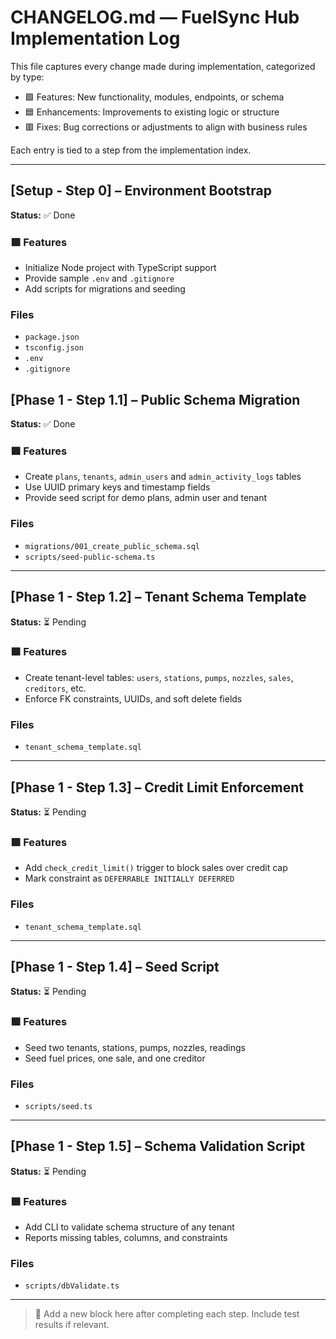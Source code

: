 # CHANGELOG.md — FuelSync Hub Implementation Log

This file captures every change made during implementation, categorized by type:

* 🟩 Features: New functionality, modules, endpoints, or schema
* 🟦 Enhancements: Improvements to existing logic or structure
* 🟥 Fixes: Bug corrections or adjustments to align with business rules

Each entry is tied to a step from the implementation index.

---

## [Setup - Step 0] – Environment Bootstrap

**Status:** ✅ Done

### 🟩 Features

* Initialize Node project with TypeScript support
* Provide sample `.env` and `.gitignore`
* Add scripts for migrations and seeding

### Files

* `package.json`
* `tsconfig.json`
* `.env`
* `.gitignore`


## \[Phase 1 - Step 1.1] – Public Schema Migration

**Status:** ✅ Done

### 🟩 Features

* Create `plans`, `tenants`, `admin_users` and `admin_activity_logs` tables
* Use UUID primary keys and timestamp fields
* Provide seed script for demo plans, admin user and tenant

### Files

* `migrations/001_create_public_schema.sql`
* `scripts/seed-public-schema.ts`

---

## \[Phase 1 - Step 1.2] – Tenant Schema Template

**Status:** ⏳ Pending

### 🟩 Features

* Create tenant-level tables: `users`, `stations`, `pumps`, `nozzles`, `sales`, `creditors`, etc.
* Enforce FK constraints, UUIDs, and soft delete fields

### Files

* `tenant_schema_template.sql`

---

## \[Phase 1 - Step 1.3] – Credit Limit Enforcement

**Status:** ⏳ Pending

### 🟩 Features

* Add `check_credit_limit()` trigger to block sales over credit cap
* Mark constraint as `DEFERRABLE INITIALLY DEFERRED`

### Files

* `tenant_schema_template.sql`

---

## \[Phase 1 - Step 1.4] – Seed Script

**Status:** ⏳ Pending

### 🟩 Features

* Seed two tenants, stations, pumps, nozzles, readings
* Seed fuel prices, one sale, and one creditor

### Files

* `scripts/seed.ts`

---

## \[Phase 1 - Step 1.5] – Schema Validation Script

**Status:** ⏳ Pending

### 🟩 Features

* Add CLI to validate schema structure of any tenant
* Reports missing tables, columns, and constraints

### Files

* `scripts/dbValidate.ts`

---

> 🧠 Add a new block here after completing each step. Include test results if relevant.
